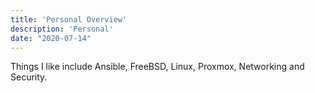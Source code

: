 ```yaml
---
title: 'Personal Overview'
description: 'Personal'
date: "2020-07-14"
---
```


Things I like include Ansible, FreeBSD, Linux, Proxmox, Networking and Security.
